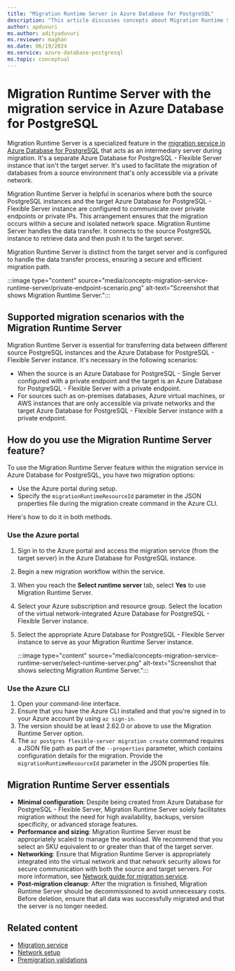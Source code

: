 ```yaml
---
title: "Migration Runtime Server in Azure Database for PostgreSQL"
description: "This article discusses concepts about Migration Runtime Server with the migration service in Azure Database for PostgreSQL."
author: apduvuri
ms.author: adityaduvuri
ms.reviewer: maghan
ms.date: 06/19/2024
ms.service: azure-database-postgresql
ms.topic: conceptual
---
```


# Migration Runtime Server with the migration service in Azure Database for PostgreSQL

Migration Runtime Server is a specialized feature in the [migration service in Azure Database for PostgreSQL](concepts-migration-service-postgresql.md) that acts as an intermediary server during migration. It's a separate Azure Database for PostgreSQL - Flexible Server instance that isn't the target server. It's used to facilitate the migration of databases from a source environment that's only accessible via a private network.

Migration Runtime Server is helpful in scenarios where both the source PostgreSQL instances and the target Azure Database for PostgreSQL - Flexible Server instance are configured to communicate over private endpoints or private IPs. This arrangement ensures that the migration occurs within a secure and isolated network space. Migration Runtime Server handles the data transfer. It connects to the source PostgreSQL instance to retrieve data and then push it to the target server.

Migration Runtime Server is distinct from the target server and is configured to handle the data transfer process, ensuring a secure and efficient migration path.

:::image type="content" source="media/concepts-migration-service-runtime-server/private-endpoint-scenario.png" alt-text="Screenshot that shows Migration Runtime Server.":::

## Supported migration scenarios with the Migration Runtime Server

Migration Runtime Server is essential for transferring data between different source PostgreSQL instances and the Azure Database for PostgreSQL - Flexible Server instance. It's necessary in the following scenarios:

- When the source is an Azure Database for PostgreSQL - Single Server configured with a private endpoint and the target is an Azure Database for PostgreSQL - Flexible Server with a private endpoint.
- For sources such as on-premises databases, Azure virtual machines, or AWS instances that are only accessible via private networks and the target Azure Database for PostgreSQL - Flexible Server instance with a private endpoint.

## How do you use the Migration Runtime Server feature?

To use the Migration Runtime Server feature within the migration service in Azure Database for PostgreSQL, you have two migration options:

- Use the Azure portal during setup.
- Specify the `migrationRuntimeResourceId` parameter in the JSON properties file during the migration create command in the Azure CLI.

Here's how to do it in both methods.

### Use the Azure portal

1. Sign in to the Azure portal and access the migration service (from the target server) in the Azure Database for PostgreSQL instance.
1. Begin a new migration workflow within the service.
1. When you reach the **Select runtime server** tab, select **Yes** to use Migration Runtime Server.
1. Select your Azure subscription and resource group. Select the location of the virtual network-integrated Azure Database for PostgreSQL - Flexible Server instance.
1. Select the appropriate Azure Database for PostgreSQL - Flexible Server instance to serve as your Migration Runtime Server instance.

   :::image type="content" source="media/concepts-migration-service-runtime-server/select-runtime-server.png" alt-text="Screenshot that shows selecting Migration Runtime Server.":::

### Use the Azure CLI

1. Open your command-line interface.
1. Ensure that you have the Azure CLI installed and that you're signed in to your Azure account by using `az sign-in`.
1. The version should be at least 2.62.0 or above to use the Migration Runtime Server option.
1. The `az postgres flexible-server migration create` command requires a JSON file path as part of the `--properties` parameter, which contains configuration details for the migration. Provide the `migrationRuntimeResourceId` parameter in the JSON properties file.

## Migration Runtime Server essentials

- **Minimal configuration**: Despite being created from Azure Database for PostgreSQL - Flexible Server, Migration Runtime Server solely facilitates migration without the need for high availability, backups, version specificity, or advanced storage features.
- **Performance and sizing**: Migration Runtime Server must be appropriately scaled to manage the workload. We recommend that you select an SKU equivalent to or greater than that of the target server.
- **Networking**: Ensure that Migration Runtime Server is appropriately integrated into the virtual network and that network security allows for secure communication with both the source and target servers. For more information, see [Network guide for migration service](how-to-network-setup-migration-service.md).
- **Post-migration cleanup**: After the migration is finished, Migration Runtime Server should be decommissioned to avoid unnecessary costs. Before deletion, ensure that all data was successfully migrated and that the server is no longer needed.

## Related content

- [Migration service](concepts-migration-service-postgresql.md)
- [Network setup](how-to-network-setup-migration-service.md)
- [Premigration validations](concepts-premigration-migration-service.md)
